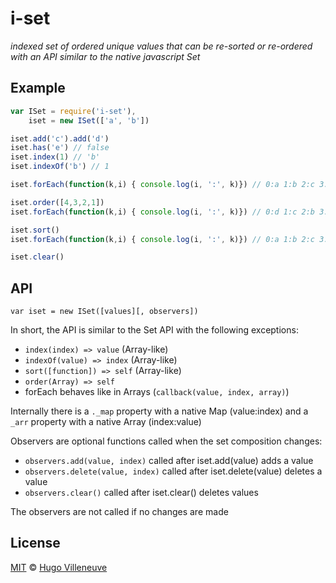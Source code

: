 <!-- markdownlint-disable MD004 MD007 MD010 MD012 MD041 MD022 MD024 MD032 MD036 -->

# i-set

*indexed set of ordered unique values that can be re-sorted or re-ordered with an API similar to the native javascript Set*

## Example

```javascript
var ISet = require('i-set'),
    iset = new ISet(['a', 'b'])

iset.add('c').add('d')
iset.has('e') // false
iset.index(1) // 'b'
iset.indexOf('b') // 1

iset.forEach(function(k,i) { console.log(i, ':', k)}) // 0:a 1:b 2:c 3:d

iset.order([4,3,2,1])
iset.forEach(function(k,i) { console.log(i, ':', k)}) // 0:d 1:c 2:b 3:a

iset.sort()
iset.forEach(function(k,i) { console.log(i, ':', k)}) // 0:a 1:b 2:c 3:d

iset.clear()
```

## API

`var iset = new ISet([values][, observers])`

In short, the API is similar to the Set API with the following exceptions:
* `index(index) => value` (Array-like)
* `indexOf(value) => index` (Array-like)
* `sort([function]) => self` (Array-like)
* `order(Array) => self`
* forEach behaves like in Arrays (`callback(value, index, array)`)

Internally there is a `._map` property with a native Map (value:index) and a `_arr` property with a native Array (index:value)

Observers are optional functions called when the set composition changes:
* `observers.add(value, index)` called after iset.add(value) adds a value
* `observers.delete(value, index)` called after iset.delete(value) deletes a value
* `observers.clear()` called after iset.clear() deletes values

The observers are not called if no changes are made

## License

[MIT](http://www.opensource.org/licenses/MIT) © [Hugo Villeneuve](https://github.com/hville)
